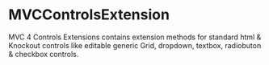 MVCControlsExtension
====================

 MVC 4 Controls Extensions contains extension methods for standard html &amp; Knockout controls like editable generic Grid, dropdown, textbox, radiobuton &amp; checkbox controls.
